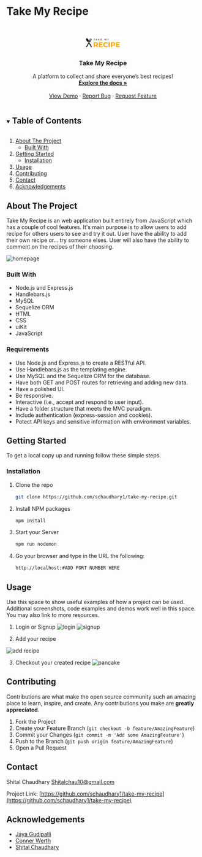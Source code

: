 # Take My Recipe

<!-- PROJECT LOGO  -->
<br />
<p align="center">
  <a href="https://github.com/schaudhary1/take-my-recipe">
    <img src="./public/images/logo.png" alt="Logo" width="100" height="">
  </a>

  <h3 align="center">Take My Recipe</h3>

  <p align="center">
    A platform to collect and share everyone’s best recipes!
    <br />
    <a href="https://github.com/schaudhary1/take-my-recipe"><strong>Explore the docs »</strong></a>
    <br />
    <br />
    <a href="https://github.com/schaudhary1/take-my-recipe">View Demo</a>
    ·
    <a href="https://github.com/schaudhary1/take-my-recipe/issues">Report Bug</a>
    ·
    <a href="https://github.com/schaudhary1/take-my-recipe/issues">Request Feature</a>
  </p>
</p>


<!-- TABLE OF CONTENTS -->
<details open="open">
  <summary><h2 style="display: inline-block">Table of Contents</h2></summary>
  <ol>
    <li>
      <a href="#about-the-project">About The Project</a>
      <ul>
        <li><a href="#built-with">Built With</a></li>
      </ul>
    </li>
    <li>
      <a href="#getting-started">Getting Started</a>
      <ul>
        <li><a href="#installation">Installation</a></li>
      </ul>
    </li>
    <li><a href="#usage">Usage</a></li>
    <li><a href="#contributing">Contributing</a></li>
    <li><a href="#contact">Contact</a></li>
    <li><a href="#acknowledgements">Acknowledgements</a></li>
  </ol>
</details>



<!-- ABOUT THE PROJECT -->
## About The Project

Take My Recipe is an web application built entirely from JavaScript which has a couple of cool features. It's main purpose is to allow users to add recipe for others users to see and try it out. User have the ability to add their own recipe or... try someone elses. User will also have the ability to comment on the recipes of their choosing. 

![homepage](https://user-images.githubusercontent.com/39867916/135366591-7117c3e2-85a2-4240-b582-c23c49632db1.png)

### Built With

* Node.js and Express.js
* Handlebars.js
* MySQL
* Sequelize ORM
* HTML
* CSS
* uiKit
* JavaScript


### Requirements
* Use Node.js and Express.js to create a RESTful API.
* Use Handlebars.js as the templating engine.
* Use MySQL and the Sequelize ORM for the database.
* Have both GET and POST routes for retrieving and adding new data.
* Have a polished UI.
* Be responsive.
* Interactive (i.e., accept and respond to user input).
* Have a folder structure that meets the MVC paradigm.
* Include authentication (express-session and cookies).
* Potect API keys and sensitive information with environment variables.

<!-- GETTING STARTED  -->
## Getting Started

To get a local copy up and running follow these simple steps.


### Installation

1. Clone the repo
   ```sh
   git clone https://github.com/schaudhary1/take-my-recipe.git
   ```
2. Install NPM packages
   ```sh
   npm install
   ```
3. Start your Server
    ```sh 
    npm run nodemon 
    ```
4. Go your browser and type in the URL the following:
    ```sh
    http://localhost:#ADD PORT NUMBER HERE
    ```


<!-- USAGE EXAMPLES  -->
## Usage

Use this space to show useful examples of how a project can be used. Additional screenshots, code examples and demos work well in this space. You may also link to more resources.

1. Login or Signup
![login](https://user-images.githubusercontent.com/39867916/135368167-30216e9a-6d89-4aa6-8523-4a399a5bb7c0.png)
![signup](https://user-images.githubusercontent.com/39867916/135368170-a7d90f94-2b4e-453d-ac2a-90b4be281364.png)

2. Add your recipe

![add recipe](https://user-images.githubusercontent.com/39867916/135368226-b82cf74f-102f-4972-91d8-7c0b7f6c0e00.png)


3. Checkout your created recipe
![pancake](https://user-images.githubusercontent.com/39867916/135368230-1ea105a1-8311-4888-b4e3-f1f9fb67f8b4.png)

<!-- CONTRIBUTING -->
## Contributing

Contributions are what make the open source community such an amazing place to learn, inspire, and create. Any contributions you make are **greatly appreciated**.

1. Fork the Project
2. Create your Feature Branch (`git checkout -b feature/AmazingFeature`)
3. Commit your Changes (`git commit -m 'Add some AmazingFeature'`)
4. Push to the Branch (`git push origin feature/AmazingFeature`)
5. Open a Pull Request


<!-- CONTACT -->
## Contact

Shital Chaudhary
Shitalchau10@gmail.com

Project Link: [https://github.com/schaudhary1/take-my-recipe](https://github.com/schaudhary1/take-my-recipe)



<!-- ACKNOWLEDGEMENTS -->
## Acknowledgements

- [Jaya Gudipalli](https://github.com/jaya1983)
- [Conner Werth](https://github.com/Connorw2222)
- [Shital Chaudhary](https://github.com/CHAUDHARYS1)
